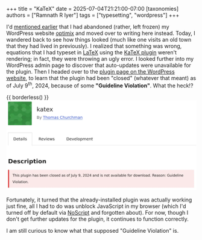 +++
title = "KaTeX"
date = 2025-07-04T21:21:00-07:00
[taxonomies]
authors = ["Ramnath R Iyer"]
tags = ["typesetting", "wordpress"]
+++

I'd [mentioned earlier](@/posts/everything-old-is-new/index.md) that I had abandoned (rather, left
frozen) my WordPress website [optimix](https://optimix.dev) and moved over to writing here instead.
Today, I wandered back to see how things looked (much like one visits an old town that they had
lived in previously). I realized that something was wrong, equations that I had typeset in
[LaTeX](https://en.wikipedia.org/wiki/LaTeX) using the [KaTeX
plugin](https://github.com/as-com/wp-katex) weren't rendering; in fact, they were throwing an ugly
error. I looked further into my WordPress admin page to discover that auto-updates were unavailable
for the plugin. Then I headed over to the [plugin page on the WordPress
website](https://wordpress.org/plugins/katex), to learn that the plugin had been "closed" (whatever
that meant) as of July 9<sup>th</sup>, 2024, because of some **"Guideline Violation"**. What the
heck!?

{{ borderless() }}
![KaTeX Plugin](katex-notice.webp "Notice regarding KaTeX plugin on Wordpress.org website")

Fortunately, it turned that the already-installed plugin was actually working just fine, all I had
to do was unblock JavaScript in my browser (which I'd turned off by default via
[NoScript](https://noscript.net/) and forgotten about). For now, though I don't get further updates
for the plugin, it continues to function correctly.

I am still curious to know what that supposed "Guideline Violation" is.
